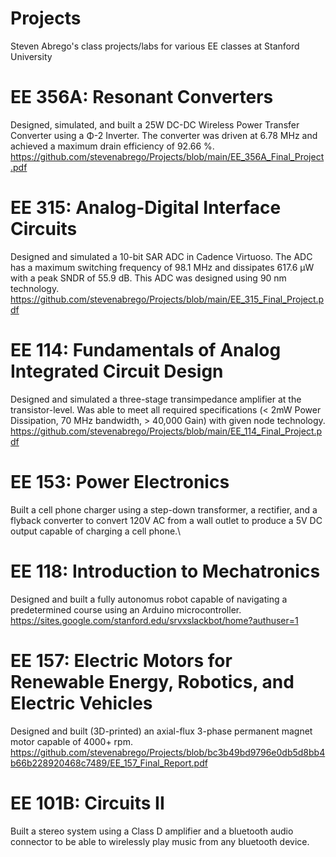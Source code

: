 # Projects
Steven Abrego's class projects/labs for various EE classes at Stanford University

# EE 356A: Resonant Converters
Designed, simulated, and built a 25W DC-DC Wireless Power Transfer Converter using a Φ-2 Inverter. The converter was driven at 6.78 MHz and achieved a maximum drain efficiency of 92.66 %.\
https://github.com/stevenabrego/Projects/blob/main/EE_356A_Final_Project.pdf



# EE 315: Analog-Digital Interface Circuits
Designed and simulated a 10-bit SAR ADC in Cadence Virtuoso. The ADC has a maximum switching frequency of 98.1 MHz and dissipates 617.6 µW with a peak SNDR of 55.9 dB. This ADC was designed using 90 nm technology.\
https://github.com/stevenabrego/Projects/blob/main/EE_315_Final_Project.pdf



# EE 114: Fundamentals of Analog Integrated Circuit Design 
Designed and simulated a three-stage transimpedance amplifier at the transistor-level. Was able to meet all required specifications (< 2mW Power Dissipation, 70 MHz bandwidth, > 40,000 Gain) with given node technology.\
https://github.com/stevenabrego/Projects/blob/main/EE_114_Final_Project.pdf



# EE 153: Power Electronics
Built a cell phone charger using a step-down transformer, a rectifier, and a flyback converter to convert 120V AC from a wall outlet to produce a 5V DC output capable of charging a cell phone.\



# EE 118: Introduction to Mechatronics
Designed and built a fully autonomus robot capable of navigating a predetermined course using an Arduino microcontroller.\
https://sites.google.com/stanford.edu/srvxslackbot/home?authuser=1



# EE 157: Electric Motors for Renewable Energy, Robotics, and Electric Vehicles
Designed and built (3D-printed) an axial-flux 3-phase permanent magnet motor capable of 4000+ rpm.\
https://github.com/stevenabrego/Projects/blob/bc3b49bd9796e0db5d8bb4b66b228920468c7489/EE_157_Final_Report.pdf


# EE 101B: Circuits II
Built a stereo system using a Class D amplifier and a bluetooth audio connector to be able to wirelessly play music from any bluetooth device.
